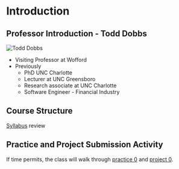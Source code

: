 # Introduction

## Professor Introduction - Todd Dobbs

![Todd Dobbs](https://github.com/btdobbs/COSC-440/blob/main/Topic/images/btd.jpg)

* Visiting Professor at Wofford
* Previously
  * PhD UNC Charlotte
  * Lecturer at UNC Greensboro
  * Research associate at UNC Charlotte
  * Software Engineer - Financial Industry

## Course Structure

[Syllabus](https://github.com/btdobbs/COSC-440/blob/main/README.md) review

## Practice and Project Submission Activity

If time permits, the class will walk through [practice 0](https://github.com/btdobbs/COSC-440/blob/main/Practice/00/README.md) and [project 0](https://github.com/btdobbs/COSC-440/blob/main/Project/00/README.md).
